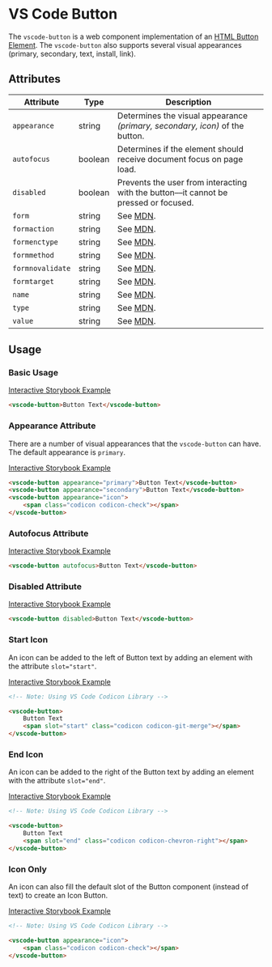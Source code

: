 # VS Code Button

The `vscode-button` is a web component implementation of an [HTML Button Element](https://developer.mozilla.org/en-US/docs/Web/HTML/Element/button). The `vscode-button` also supports several visual appearances (primary, secondary, text, install, link).

## Attributes

| Attribute        | Type    | Description                                                                             |
| ---------------- | ------- | --------------------------------------------------------------------------------------- |
| `appearance`     | string  | Determines the visual appearance _(primary, secondary, icon)_ of the button.            |
| `autofocus`      | boolean | Determines if the element should receive document focus on page load.                   |
| `disabled`       | boolean | Prevents the user from interacting with the button––it cannot be pressed or focused.    |
| `form`           | string  | See [MDN](https://developer.mozilla.org/en-US/docs/Web/HTML/Element/button#attributes). |
| `formaction`     | string  | See [MDN](https://developer.mozilla.org/en-US/docs/Web/HTML/Element/button#attributes). |
| `formenctype`    | string  | See [MDN](https://developer.mozilla.org/en-US/docs/Web/HTML/Element/button#attributes). |
| `formmethod`     | string  | See [MDN](https://developer.mozilla.org/en-US/docs/Web/HTML/Element/button#attributes). |
| `formnovalidate` | string  | See [MDN](https://developer.mozilla.org/en-US/docs/Web/HTML/Element/button#attributes). |
| `formtarget`     | string  | See [MDN](https://developer.mozilla.org/en-US/docs/Web/HTML/Element/button#attributes). |
| `name`           | string  | See [MDN](https://developer.mozilla.org/en-US/docs/Web/HTML/Element/button#attributes). |
| `type`           | string  | See [MDN](https://developer.mozilla.org/en-US/docs/Web/HTML/Element/button#attributes). |
| `value`          | string  | See [MDN](https://developer.mozilla.org/en-US/docs/Web/HTML/Element/button#attributes). |

## Usage

### Basic Usage

[Interactive Storybook Example](https://microsoft.github.io/vscode-webview-toolkit/?path=/story/library-button--default)

```html
<vscode-button>Button Text</vscode-button>
```

### Appearance Attribute

There are a number of visual appearances that the `vscode-button` can have. The default appearance is `primary`.

[Interactive Storybook Example](https://microsoft.github.io/vscode-webview-toolkit/?path=/story/library-button--default)

```html
<vscode-button appearance="primary">Button Text</vscode-button>
<vscode-button appearance="secondary">Button Text</vscode-button>
<vscode-button appearance="icon">
	<span class="codicon codicon-check"></span>
</vscode-button>
```

### Autofocus Attribute

[Interactive Storybook Example](https://microsoft.github.io/vscode-webview-toolkit/?path=/story/library-button--with-autofocus)

```html
<vscode-button autofocus>Button Text</vscode-button>
```

### Disabled Attribute

[Interactive Storybook Example](https://microsoft.github.io/vscode-webview-toolkit/?path=/story/library-button--with-disabled)

```html
<vscode-button disabled>Button Text</vscode-button>
```

### Start Icon

An icon can be added to the left of Button text by adding an element with the attribute `slot="start"`.

[Interactive Storybook Example](https://microsoft.github.io/vscode-webview-toolkit/?path=/story/library-button--with-start-icon)

```html
<!-- Note: Using VS Code Codicon Library -->

<vscode-button>
	Button Text
	<span slot="start" class="codicon codicon-git-merge"></span>
</vscode-button>
```

### End Icon

An icon can be added to the right of the Button text by adding an element with the attribute `slot="end"`.

[Interactive Storybook Example](https://microsoft.github.io/vscode-webview-toolkit/?path=/story/library-button--with-end-icon)

```html
<!-- Note: Using VS Code Codicon Library -->

<vscode-button>
	Button Text
	<span slot="end" class="codicon codicon-chevron-right"></span>
</vscode-button>
```

### Icon Only

An icon can also fill the default slot of the Button component (instead of text) to create an Icon Button.

[Interactive Storybook Example](https://microsoft.github.io/vscode-webview-toolkit/?path=/story/library-button--with-icon-only)

```html
<!-- Note: Using VS Code Codicon Library -->

<vscode-button appearance="icon">
	<span class="codicon codicon-check"></span>
</vscode-button>
```
